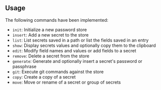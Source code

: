 <!-- markdownlint-disable first-line-h1 -->

## Usage

The following commands have been implemented:

- `init`: Initialize a new password store
- `insert`: Add a new secret to the store
- `list`: List secrets saved in a path or list the fields saved in an entry
- `show`: Display secrets values and optionally copy them to the clipboard
- `edit`: Modify field names and values or add fields to a secret
- `remove`: Delete a secret from the store
- `generate`: Generate and optionally insert a secret's password or passphrase
- `git`: Execute git commands against the store
- `copy`: Create a copy of a secret
- `move`: Move or rename of a secret or group of secrets
